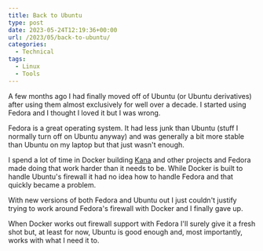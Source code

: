 ```yaml
---
title: Back to Ubuntu
type: post
date: 2023-05-24T12:19:36+00:00
url: /2023/05/back-to-ubuntu/
categories:
  - Technical
tags:
  - Linux
  - Tools
---
```


A few months ago I had finally moved off of Ubuntu (or Ubuntu derivatives) after using them almost exclusively for well over a decade. I started using Fedora and I thought I loved it but I was wrong.

Fedora is a great operating system. It had less junk than Ubuntu (stuff I normally turn off on Ubuntu anyway) and was generally a bit more stable than Ubuntu on my laptop but that just wasn't enough.

I spend a lot of time in Docker building [Kana][1] and other projects and Fedora made doing that work harder than it needs to be. While Docker is built to handle Ubuntu's firewall it had no idea how to handle Fedora and that quickly became a problem.

With new versions of both Fedora and Ubuntu out I just couldn't justify trying to work around Fedora's firewall with Docker and I finally gave up.

When Docker works out firewall support with Fedora I'll surely give it a fresh shot but, at least for now, Ubuntu is good enough and, most importantly, works with what I need it to.

 [1]: https://github.com/ChrisWiegman/kana/